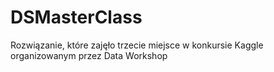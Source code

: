 # DSMasterClass
Rozwiązanie, które zajęło trzecie miejsce w konkursie Kaggle organizowanym przez Data Workshop
